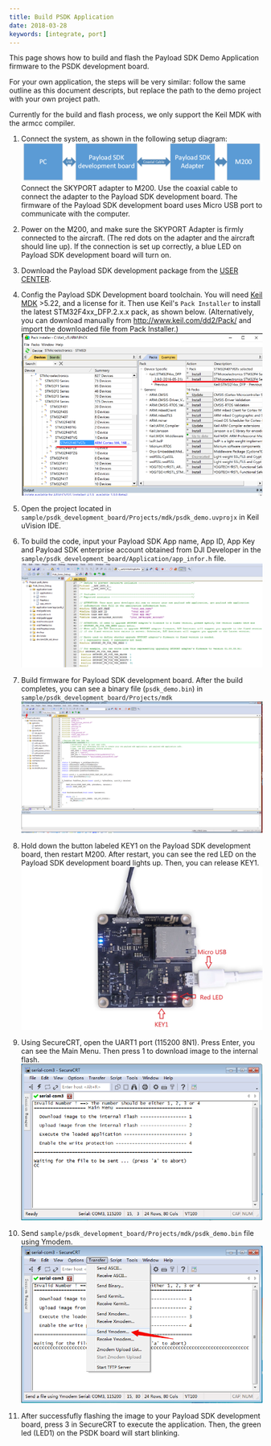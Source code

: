 ```yaml
---
title: Build PSDK Application
date: 2018-03-28
keywords: [integrate, port]
---
```


This page shows how to build and flash the Payload SDK Demo Application firmware to the PSDK development board.

For your own application, the steps will be very similar: follow the same outline as this document descripts, but replace the path to the demo project with your own project path.

Currently for the build and flash process, we only support the Keil MDK with the armcc compiler. 

1. Connect the system, as shown in the following setup diagram:
![](../images/quick-start/payload_hardware.png)
Connect the SKYPORT adapter to M200. Use the coaxial cable to connect the adapter to the Payload SDK development board. The firmware of the Payload SDK development board uses Micro USB port to communicate with the computer. 

2. Power on the M200, and make sure the SKYPORT Adapter is firmly connected to the aircraft. (The red dots on the adapter and the aircraft should line up). If the connection is set up correctly, a blue LED on Payload SDK development board will turn on. 

3. Download the Payload SDK development package from the [USER CENTER](https://developer.dji.com/user/apps/#all).

4. Config the Payload SDK Development board toolchain. You will need [Keil MDK](http://www2.keil.com/mdk5/) >5.22, and a license for it. Then use Keil's `Pack Installer` to install the latest STM32F4xx_DFP.2.x.x pack, as shown below. (Alternatively, you can download manually from <a href="http://www.keil.com/dd2/Pack/" target="_blank">http://www.keil.com/dd2/Pack/</a> and import the downloaded file from Pack Installer.)
![](../images/quick-start/STM32_Keil_PackInstall.png)

5. Open the project located in `sample/psdk_development_board/Projects/mdk/psdk_demo.uvprojx` in Keil uVision IDE.

6. To build the code, input your Payload SDK App name, App ID, App Key and Payload SDK enterprise account obtained from DJI Developer in the `sample/psdk_development_board/Application/app_infor.h` file.
![](../images/quick-start/psdkinfo_mdk.png)

7. Build firmware for Payload SDK development board. After the build completes, you can see a binary file (`psdk_demo.bin`) in `sample/psdk_development_board/Projects/mdk`
![](../images/quick-start/download.png)

8. Hold down the button labeled KEY1 on the Payload SDK development board, then restart M200. After restart, you can see the red LED on the Payload SDK development board lights up. Then, you can release KEY1.
![](../images/quick-start/psdk_demo_board.png)

9. Using SecureCRT, open the UART1 port (115200 8N1). Press Enter, you can see the Main Menu. Then press 1 to download image to the internal flash.
![](../images/quick-start/securecrt_port.png)

10. Send `sample/psdk_development_board/Projects/mdk/psdk_demo.bin` file using Ymodem. 
![](../images/quick-start/securecrt_sendymodem.png)

11. After successfufly flashing the image to your Payload SDK development board, press 3 in SecureCRT to execute the application. Then, the green led (LED1) on the PSDK board will start blinking.
